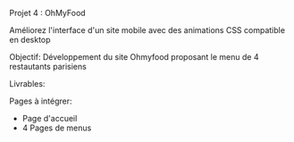 Projet 4 : OhMyFood

Améliorez l'interface d'un site mobile avec des animations CSS compatible en desktop


Objectif:
Développement du site Ohmyfood proposant le menu de 4 restautants parisiens

Livrables:

Pages à intégrer:

- Page d'accueil
- 4 Pages de menus
    
